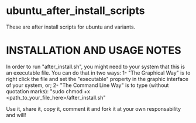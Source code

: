 # ubuntu_after_install_scripts
These are after install scripts for ubuntu and variants.

# INSTALLATION AND USAGE NOTES
In order to run "after_install.sh", you might need to your system that this is an executable file.
You can do that in two ways:
1- "The Graphical Way" is to right click the file and set the "executable" property in the graphic interface of your system, or;
2- "The Command Line Way" is to type (without quotation marks):
"sudo chmod +x <path_to_your_file_here>/after_install.sh"

Use it, share it, copy it, comment it and fork it at your own responsability and will!
